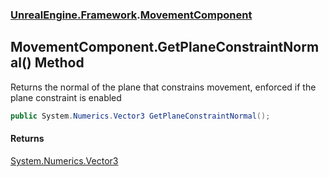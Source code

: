 ### [UnrealEngine.Framework](./UnrealEngine-Framework.md 'UnrealEngine.Framework').[MovementComponent](./MovementComponent.md 'UnrealEngine.Framework.MovementComponent')
## MovementComponent.GetPlaneConstraintNormal() Method
Returns the normal of the plane that constrains movement, enforced if the plane constraint is enabled  
```csharp
public System.Numerics.Vector3 GetPlaneConstraintNormal();
```
#### Returns
[System.Numerics.Vector3](https://docs.microsoft.com/en-us/dotnet/api/System.Numerics.Vector3 'System.Numerics.Vector3')  
